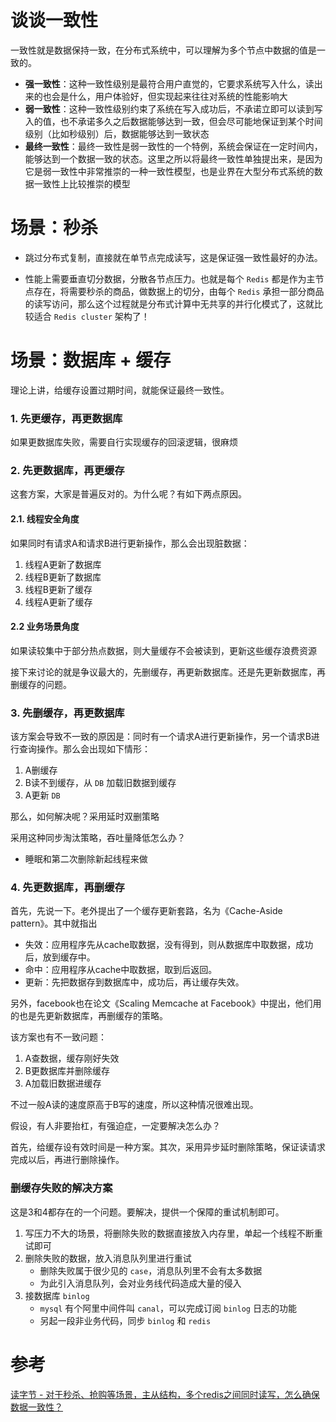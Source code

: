 # 谈谈一致性

一致性就是数据保持一致，在分布式系统中，可以理解为多个节点中数据的值是一致的。

- **强一致性**：这种一致性级别是最符合用户直觉的，它要求系统写入什么，读出来的也会是什么，用户体验好，但实现起来往往对系统的性能影响大
- **弱一致性**：这种一致性级别约束了系统在写入成功后，不承诺立即可以读到写入的值，也不承诺多久之后数据能够达到一致，但会尽可能地保证到某个时间级别（比如秒级别）后，数据能够达到一致状态
- **最终一致性**：最终一致性是弱一致性的一个特例，系统会保证在一定时间内，能够达到一个数据一致的状态。这里之所以将最终一致性单独提出来，是因为它是弱一致性中非常推崇的一种一致性模型，也是业界在大型分布式系统的数据一致性上比较推崇的模型





# 场景：秒杀

- 跳过分布式复制，直接就在单节点完成读写，这是保证强一致性最好的办法。

- 性能上需要垂直切分数据，分散各节点压力。也就是每个 `Redis` 都是作为主节点存在，将需要秒杀的商品，做数据上的切分，由每个 `Redis` 承担一部分商品的读写访问，那么这个过程就是分布式计算中无共享的并行化模式了，这就比较适合 `Redis cluster` 架构了！



# 场景：数据库 + 缓存

理论上讲，给缓存设置过期时间，就能保证最终一致性。



### 1. 先更缓存，再更数据库

如果更数据库失败，需要自行实现缓存的回滚逻辑，很麻烦



### 2. 先更数据库，再更缓存

这套方案，大家是普遍反对的。为什么呢？有如下两点原因。

#### 2.1. 线程安全角度
如果同时有请求A和请求B进行更新操作，那么会出现脏数据：
1. 线程A更新了数据库
2. 线程B更新了数据库
3. 线程B更新了缓存
4. 线程A更新了缓存

#### 2.2 业务场景角度
如果读较集中于部分热点数据，则大量缓存不会被读到，更新这些缓存浪费资源



接下来讨论的就是争议最大的，先删缓存，再更新数据库。还是先更新数据库，再删缓存的问题。



### 3. 先删缓存，再更数据库

该方案会导致不一致的原因是：同时有一个请求A进行更新操作，另一个请求B进行查询操作。那么会出现如下情形：
1. A删缓存
2. B读不到缓存，从 `DB` 加载旧数据到缓存
3. A更新 `DB`

那么，如何解决呢？采用延时双删策略

采用这种同步淘汰策略，吞吐量降低怎么办？
- 睡眠和第二次删除新起线程来做



### 4. 先更数据库，再删缓存

首先，先说一下。老外提出了一个缓存更新套路，名为《Cache-Aside pattern》。其中就指出 
- 失效：应用程序先从cache取数据，没有得到，则从数据库中取数据，成功后，放到缓存中。
- 命中：应用程序从cache中取数据，取到后返回。
- 更新：先把数据存到数据库中，成功后，再让缓存失效。

另外，facebook也在论文《Scaling Memcache at Facebook》中提出，他们用的也是先更新数据库，再删缓存的策略。

该方案也有不一致问题：
1. A查数据，缓存刚好失效
2. B更数据库并删除缓存
3. A加载旧数据进缓存

不过一般A读的速度原高于B写的速度，所以这种情况很难出现。

假设，有人非要抬杠，有强迫症，一定要解决怎么办？ 

首先，给缓存设有效时间是一种方案。其次，采用异步延时删除策略，保证读请求完成以后，再进行删除操作。



### 删缓存失败的解决方案

这是3和4都存在的一个问题。要解决，提供一个保障的重试机制即可。

1. 写压力不大的场景，将删除失败的数据直接放入内存里，单起一个线程不断重试即可
2. 删除失败的数据，放入消息队列里进行重试
    - 删除失败属于很少见的 `case`，消息队列里不会有太多数据
    - 为此引入消息队列，会对业务线代码造成大量的侵入
3. 接数据库 `binlog`
    -  `mysql` 有个阿里中间件叫 `canal`，可以完成订阅 `binlog` 日志的功能
    - 另起一段非业务代码，同步 `binlog` 和 `redis`



# 参考
[读字节 - 对于秒杀、抢购等场景，主从结构，多个redis之间同时读写，怎么确保数据一致性？](https://www.zhihu.com/question/461074637)